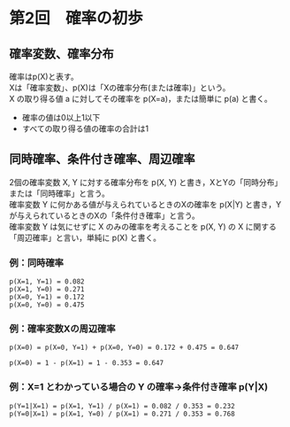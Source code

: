 # 第2回　確率の初歩

## 確率変数、確率分布
確率はp(X)と表す。  
Xは「確率変数」、p(X)は「Xの確率分布(または確率)」という。  
X の取り得る値 a に対してその確率を p(X=a)，または簡単に p(a) と書く。
- 確率の値は0以上1以下
- すべての取り得る値の確率の合計は1

## 同時確率、条件付き確率、周辺確率
2個の確率変数 X, Y に対する確率分布を p(X, Y) と書き，XとYの「同時分布」または「同時確率」と言う。  
確率変数 Y に何かある値が与えられているときのXの確率を p(X|Y) と書き，Yが与えられているときのXの「条件付き確率」と言う。  
確率変数 Y は気にせずに X のみの確率を考えることを p(X, Y) の X に関する「周辺確率」と言い，単純に p(X) と書く。

### 例：同時確率
```
p(X=1, Y=1) = 0.082
p(X=1, Y=0) = 0.271
p(X=0, Y=1) = 0.172
p(X=0, Y=0) = 0.475
```
### 例：確率変数Xの周辺確率
```
p(X=0) = p(X=0, Y=1) + p(X=0, Y=0) = 0.172 + 0.475 = 0.647
```
```
p(X=0) = 1 - p(X=1) = 1 - 0.353 = 0.647
```
### 例：X=1 とわかっている場合の Y の確率→条件付き確率 p(Y|X)
```
p(Y=1|X=1) = p(X=1, Y=1) / p(X=1) = 0.082 / 0.353 = 0.232
p(Y=0|X=1) = p(X=1, Y=0) / p(X=1) = 0.271 / 0.353 = 0.768
```
